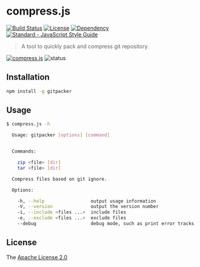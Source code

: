 # compress.js
[![Build Status](https://travis-ci.org/WindomZ/gitpacker.js.svg?branch=master)](https://travis-ci.org/WindomZ/gitpacker.js)
[![License](https://img.shields.io/badge/license-Apache-green.svg)](https://www.apache.org/licenses/LICENSE-2.0.html)
[![Dependency](https://david-dm.org/WindomZ/gitpacker.js.svg)](https://david-dm.org/WindomZ/gitpacker.js)
[![Standard - JavaScript Style Guide](https://img.shields.io/badge/code_style-standard-brightgreen.svg)](https://standardjs.com/)

> A tool to quickly pack and compress git repository.

[![compress.js](https://img.shields.io/npm/v/gitpacker.svg)](https://www.npmjs.com/package/gitpacker)
![status](https://img.shields.io/badge/status-stable-green.svg)

## Installation

```bash
npm install -g gitpacker
```

## Usage

```bash
$ compress.js -h

  Usage: gitpacker [options] [command]


  Commands:

    zip <file> [dir]
    tar <file> [dir]

  Compress files based on git ignore.

  Options:

    -h, --help                 output usage information
    -V, --version              output the version number
    -i, --include <files ...>  include files
    -e, --exclude <files ...>  exclude files
    --debug                    debug mode, such as print error tracks
```

## License

The [Apache License 2.0](https://github.com/WindomZ/gitpacker.js/blob/master/LICENSE)
